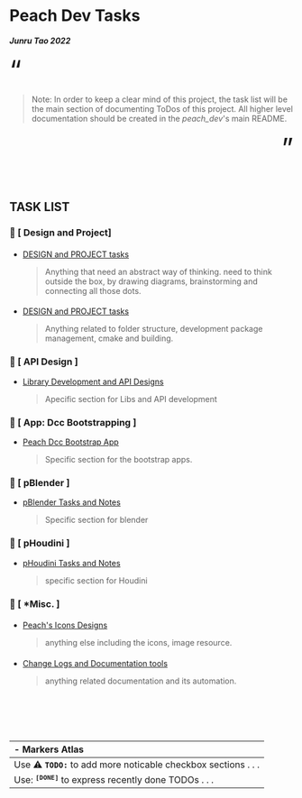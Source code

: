 #  Peach Dev Tasks
**_Junru Tao 2022_**  


<div align=left><font size="+5">“</font></div>

> Note: In order to keep a clear mind of this project, the task list will be the main section of documenting ToDos of this project. All higher level documentation should be created in the _peach_dev_'s main README. 

<div align=right><font size="+5">”</font></div>
<br><br>

## TASK LIST
### :link: [ Design and Project]
####
* [DESIGN and PROJECT tasks](.././.designs/README.md)
    > Anything that need an abstract way of thinking. need to think outside the box, by drawing diagrams, brainstorming and connecting all those dots. 
####
* [DESIGN and PROJECT tasks](.././.designs/README.md)
    > Anything related to folder structure, development package management, cmake and building.


### :link: [ API Design ]
- [Library Development and API Designs](./lib/README.md)
    > Apecific section for Libs and API development


### :link: [ App: Dcc Bootstrapping ]
* [Peach Dcc Bootstrap App](./bootstrap/README.md)
    > Specific section for the bootstrap apps.

### :link: [ pBlender ]
* [pBlender Tasks and Notes](./pBlender/README.md)
    > Specific section for blender

### :link: [ pHoudini ]
* [pHoudini Tasks and Notes](./pHoudini/README.md)
    > specific section for Houdini

### :link: [ *Misc. ]
####
* [Peach's Icons Designs](./icons/README.md)
    > anything else including the icons, image resource.
####
* [Change Logs and Documentation tools](./dev_changeLogs/README.md)
    > anything related documentation and its automation.



<br><br>
<br><br>

| - Markers Atlas |
|:---|
|Use :warning: __`TODO:`__ to  add more noticable checkbox sections . . .|
|Use: <sup>__`[DONE]`__</sup> to express recently done TODOs . . . |
